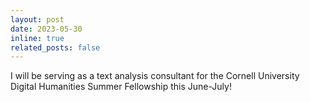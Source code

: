 ```yaml
---
layout: post
date: 2023-05-30 
inline: true
related_posts: false
---
```


I will be serving as a text analysis consultant for the Cornell University Digital Humanities Summer Fellowship this June-July!  
